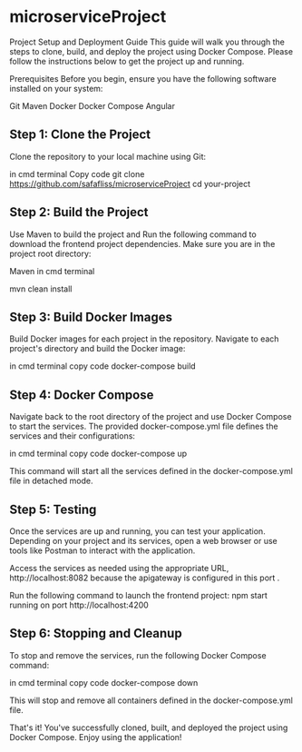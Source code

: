 # microserviceProject

Project Setup and Deployment Guide
This guide will walk you through the steps to clone, build, and deploy the project using Docker Compose. Please follow the instructions below to get the project up and running.

Prerequisites
Before you begin, ensure you have the following software installed on your system:

Git
Maven
Docker
Docker Compose
Angular 

## Step 1: Clone the Project
Clone the repository to your local machine using Git:

in cmd terminal
Copy code
git clone https://github.com/safafliss/microserviceProject
cd your-project


## Step 2: Build the Project
Use Maven to build the project and Run the following command to download the frontend project dependencies. Make sure you are in the project root directory:

Maven
in cmd terminal 

mvn clean install

## Step 3: Build Docker Images
Build Docker images for each project in the repository. Navigate to each project's directory and build the Docker image:

in cmd terminal
copy code
docker-compose build 


## Step 4: Docker Compose
Navigate back to the root directory of the project and use Docker Compose to start the services. The provided docker-compose.yml file defines the services and their configurations:

in cmd terminal
copy code
docker-compose up 

This command will start all the services defined in the docker-compose.yml file in detached mode.


## Step 5: Testing
Once the services are up and running, you can test your application. Depending on your project and its services, open a web browser or use tools like Postman to interact with the application.

Access the services as needed using the appropriate URL, http://localhost:8082 because the apigateway is configured in this port  . 

Run the following command to launch the frontend project: npm start running on port  http://localhost:4200

## Step 6: Stopping and Cleanup
To stop and remove the services, run the following Docker Compose command:

in cmd terminal
copy code
docker-compose down

This will stop and remove all containers defined in the docker-compose.yml file.

That's it! You've successfully cloned, built, and deployed the project using Docker Compose. Enjoy using the application!
